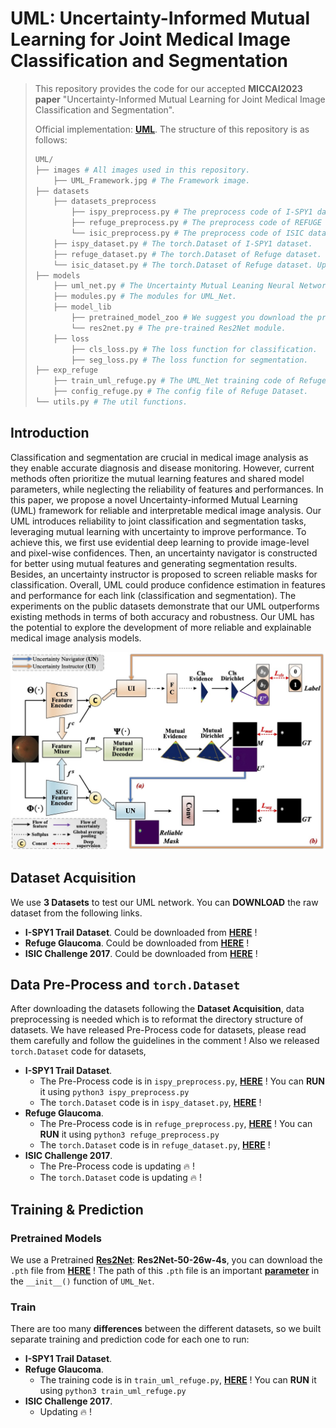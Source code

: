# UML: Uncertainty-Informed Mutual Learning for Joint Medical Image Classification and Segmentation

> This repository provides the code for our accepted **MICCAI2023 paper** "Uncertainty-Informed Mutual Learning for
> Joint Medical Image Classification and Segmentation". 
> 
> Official implementation: [**UML**](https://link.springer.com/chapter/10.1007/978-3-031-43901-8_4). The structure of this repository is as follows:
> 
>```python
> UML/
> ├── images # All images used in this repository.
>     ├── UML_Framework.jpg # The Framework image.
> ├── datasets
>     ├── datasets_preprocess
>         ├── ispy_preprocess.py # The preprocess code of I-SPY1 dataset.
>         ├── refuge_preprocess.py # The preprocess code of REFUGE Glaucoma dataset.
>         └── isic_preprocess.py # The preprocess code of ISIC dataset. Updating 🔥.
>     ├── ispy_dataset.py # The torch.Dataset of I-SPY1 dataset.
>     ├── refuge_dataset.py # The torch.Dataset of Refuge dataset.
>     └── isic_dataset.py # The torch.Dataset of Refuge dataset. Updating 🔥.
> ├── models
>     ├── uml_net.py # The Uncertainty Mutual Leaning Neural Network.
>     ├── modules.py # The modules for UML_Net.
>     ├── model_lib 
>         ├── pretrained_model_zoo # We suggest you download the pretrained model to this path.
>         └── res2net.py # The pre-trained Res2Net module.
>     ├── loss
>         ├── cls_loss.py # The loss function for classification.
>         ├── seg_loss.py # The loss function for segmentation.
> ├── exp_refuge 
>     ├── train_uml_refuge.py # The UML_Net training code of Refuge Dataset.
>     ├── config_refuge.py # The config file of Refuge Dataset.
> └── utils.py # The util functions.
> ```



## Introduction

Classification and segmentation are crucial in medical image analysis as they enable accurate diagnosis and disease
monitoring. However, current methods often prioritize the mutual learning features and shared model parameters, while
neglecting the reliability of features and performances. In this paper, we propose a novel Uncertainty-informed Mutual
Learning (UML) framework for reliable and interpretable medical image analysis. Our UML introduces reliability to joint
classification and segmentation tasks, leveraging mutual learning with uncertainty to improve performance. To achieve
this, we first use evidential deep learning to provide image-level and pixel-wise confidences. Then, an uncertainty
navigator is constructed for better using mutual features and generating segmentation results. Besides, an uncertainty
instructor is proposed to screen reliable masks for classification. Overall, UML could produce confidence estimation in
features and performance for each link (classification and segmentation). The experiments on the public datasets
demonstrate that our UML outperforms existing methods in terms of both accuracy and robustness. Our UML has the
potential to explore the development of more reliable and explainable medical image analysis models.

<img src="./images/UML_Framework.jpg" alt="UML_Framework " style="zoom:60%;" />



## Dataset Acquisition

We use **3 Datasets** to test our UML network. You can **DOWNLOAD** the raw dataset from the following links. 

- **I-SPY1 Trail Dataset**. Could be downloaded from [**HERE**](https://www.kaggle.com/datasets/saarthakkapse/ispy1-trail-dataset) ! 
- **Refuge Glaucoma**. Could be downloaded from [**HERE**](https://pan.baidu.com/s/1DE8a3UgwGJY85bsr4U7tdw?pwd=2023) ! 
- **ISIC Challenge 2017**. Could be downloaded from [**HERE**](https://challenge.isic-archive.com/data/#2017) ! 



## Data Pre-Process and `torch.Dataset`

After downloading the datasets following the **Dataset Acquisition**, data preprocessing is needed which is to reformat the directory structure  of datasets. We have released Pre-Process code for datasets, please read them carefully and follow the guidelines in the comment ! Also we released `torch.Dataset` code for datasets,

- **I-SPY1 Trail Dataset**. 
  - The Pre-Process code is in `ispy_preprocess.py`, [**HERE**](https://github.com/KarryRen/UML/blob/main/dataset/dataset_preprocess/ispy_preprocess.py) ! You can **RUN** it using `python3 ispy_preprocess.py`
  - The  `torch.Dataset` code is in `ispy_dataset.py`, [**HERE**](https://github.com/KarryRen/UML/blob/main/dataset/ispy_dataset.py) ! 
- **Refuge Glaucoma**. 
  - The Pre-Process code is in `refuge_preprocess.py`, [**HERE**](https://github.com/KarryRen/UML/blob/main/dataset/dataset_preprocess/refuge_preprocess.py) ! You can **RUN** it using `python3 refuge_preprocess.py`
  - The  `torch.Dataset` code is in `refuge_dataset.py`, [**HERE**](https://github.com/KarryRen/UML/blob/main/dataset/refuge_dataset.py) !
- **ISIC Challenge 2017**. 
  - The Pre-Process code is updating 🔥 !
  - The  `torch.Dataset` code is updating 🔥 !



## Training & Prediction

### Pretrained Models

We use a Pretrained [**Res2Net**](https://github.com/Res2Net/Res2Net-PretrainedModels?tab=readme-ov-file): **Res2Net-50-26w-4s**, you can download the `.pth` file from [**HERE**]((https://onedrive.live.com/redir?resid=4F84AEAD730E434C!116&authkey=!AOTqhF8ne_aakDI&e=EVb8Ri)) ! The path of this `.pth` file is an important [**parameter**](https://github.com/KarryRen/UML/blob/main/models/uml_net.py#L34) in the `__init__()` function of `UML_Net`.

### Train

There are too many **differences** between the different datasets, so we built separate training and prediction code for each one to run:

- **I-SPY1 Trail Dataset**.
- **Refuge Glaucoma**.
  - The training code is in `train_uml_refuge.py`, [**HERE**](https://github.com/KarryRen/UML/blob/main/exp_refuge/train_uml_refuge.py) ! You can **RUN** it using `python3 train_uml_refuge.py`
- **ISIC Challenge 2017**. 
  - Updating 🔥 !






